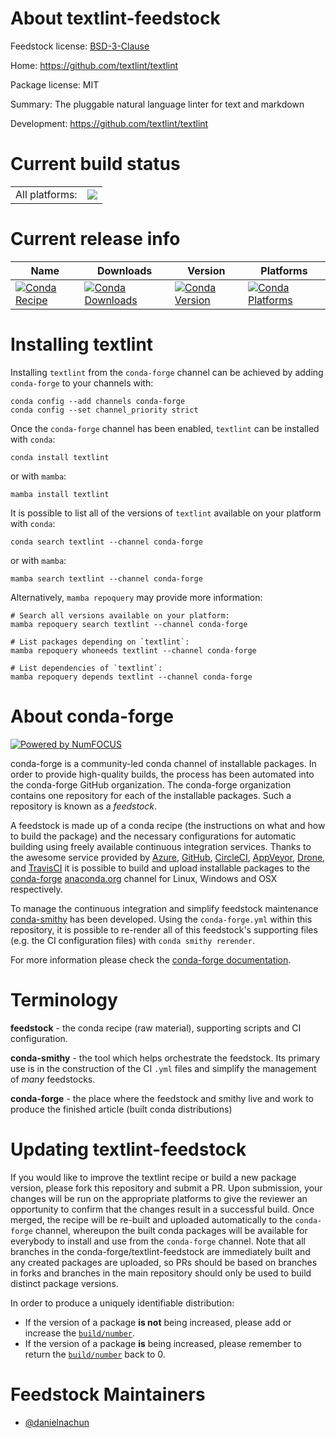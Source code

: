 About textlint-feedstock
========================

Feedstock license: [BSD-3-Clause](https://github.com/conda-forge/textlint-feedstock/blob/main/LICENSE.txt)

Home: https://github.com/textlint/textlint

Package license: MIT

Summary: The pluggable natural language linter for text and markdown

Development: https://github.com/textlint/textlint

Current build status
====================


<table><tr><td>All platforms:</td>
    <td>
      <a href="https://dev.azure.com/conda-forge/feedstock-builds/_build/latest?definitionId=24243&branchName=main">
        <img src="https://dev.azure.com/conda-forge/feedstock-builds/_apis/build/status/textlint-feedstock?branchName=main">
      </a>
    </td>
  </tr>
</table>

Current release info
====================

| Name | Downloads | Version | Platforms |
| --- | --- | --- | --- |
| [![Conda Recipe](https://img.shields.io/badge/recipe-textlint-green.svg)](https://anaconda.org/conda-forge/textlint) | [![Conda Downloads](https://img.shields.io/conda/dn/conda-forge/textlint.svg)](https://anaconda.org/conda-forge/textlint) | [![Conda Version](https://img.shields.io/conda/vn/conda-forge/textlint.svg)](https://anaconda.org/conda-forge/textlint) | [![Conda Platforms](https://img.shields.io/conda/pn/conda-forge/textlint.svg)](https://anaconda.org/conda-forge/textlint) |

Installing textlint
===================

Installing `textlint` from the `conda-forge` channel can be achieved by adding `conda-forge` to your channels with:

```
conda config --add channels conda-forge
conda config --set channel_priority strict
```

Once the `conda-forge` channel has been enabled, `textlint` can be installed with `conda`:

```
conda install textlint
```

or with `mamba`:

```
mamba install textlint
```

It is possible to list all of the versions of `textlint` available on your platform with `conda`:

```
conda search textlint --channel conda-forge
```

or with `mamba`:

```
mamba search textlint --channel conda-forge
```

Alternatively, `mamba repoquery` may provide more information:

```
# Search all versions available on your platform:
mamba repoquery search textlint --channel conda-forge

# List packages depending on `textlint`:
mamba repoquery whoneeds textlint --channel conda-forge

# List dependencies of `textlint`:
mamba repoquery depends textlint --channel conda-forge
```


About conda-forge
=================

[![Powered by
NumFOCUS](https://img.shields.io/badge/powered%20by-NumFOCUS-orange.svg?style=flat&colorA=E1523D&colorB=007D8A)](https://numfocus.org)

conda-forge is a community-led conda channel of installable packages.
In order to provide high-quality builds, the process has been automated into the
conda-forge GitHub organization. The conda-forge organization contains one repository
for each of the installable packages. Such a repository is known as a *feedstock*.

A feedstock is made up of a conda recipe (the instructions on what and how to build
the package) and the necessary configurations for automatic building using freely
available continuous integration services. Thanks to the awesome service provided by
[Azure](https://azure.microsoft.com/en-us/services/devops/), [GitHub](https://github.com/),
[CircleCI](https://circleci.com/), [AppVeyor](https://www.appveyor.com/),
[Drone](https://cloud.drone.io/welcome), and [TravisCI](https://travis-ci.com/)
it is possible to build and upload installable packages to the
[conda-forge](https://anaconda.org/conda-forge) [anaconda.org](https://anaconda.org/)
channel for Linux, Windows and OSX respectively.

To manage the continuous integration and simplify feedstock maintenance
[conda-smithy](https://github.com/conda-forge/conda-smithy) has been developed.
Using the ``conda-forge.yml`` within this repository, it is possible to re-render all of
this feedstock's supporting files (e.g. the CI configuration files) with ``conda smithy rerender``.

For more information please check the [conda-forge documentation](https://conda-forge.org/docs/).

Terminology
===========

**feedstock** - the conda recipe (raw material), supporting scripts and CI configuration.

**conda-smithy** - the tool which helps orchestrate the feedstock.
                   Its primary use is in the construction of the CI ``.yml`` files
                   and simplify the management of *many* feedstocks.

**conda-forge** - the place where the feedstock and smithy live and work to
                  produce the finished article (built conda distributions)


Updating textlint-feedstock
===========================

If you would like to improve the textlint recipe or build a new
package version, please fork this repository and submit a PR. Upon submission,
your changes will be run on the appropriate platforms to give the reviewer an
opportunity to confirm that the changes result in a successful build. Once
merged, the recipe will be re-built and uploaded automatically to the
`conda-forge` channel, whereupon the built conda packages will be available for
everybody to install and use from the `conda-forge` channel.
Note that all branches in the conda-forge/textlint-feedstock are
immediately built and any created packages are uploaded, so PRs should be based
on branches in forks and branches in the main repository should only be used to
build distinct package versions.

In order to produce a uniquely identifiable distribution:
 * If the version of a package **is not** being increased, please add or increase
   the [``build/number``](https://docs.conda.io/projects/conda-build/en/latest/resources/define-metadata.html#build-number-and-string).
 * If the version of a package **is** being increased, please remember to return
   the [``build/number``](https://docs.conda.io/projects/conda-build/en/latest/resources/define-metadata.html#build-number-and-string)
   back to 0.

Feedstock Maintainers
=====================

* [@danielnachun](https://github.com/danielnachun/)


<!-- dummy commit to enable rerendering -->

